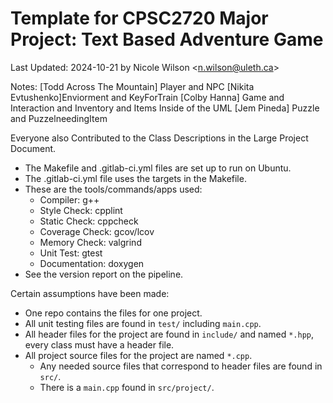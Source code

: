 # Template for CPSC2720 Major Project: Text Based Adventure Game
Last Updated: 2024-10-21 by Nicole Wilson &lt;n.wilson@uleth.ca&gt;

Notes:
[Todd Across The Mountain] Player and NPC
[Nikita Evtushenko]Enviorment and KeyForTrain
[Colby Hanna] Game and Interaction and Inventory and Items Inside of the UML
[Jem Pineda] Puzzle and PuzzelneedingItem

Everyone also Contributed to the Class Descriptions in the Large Project Document.

* The Makefile and .gitlab-ci.yml files are set up to run on Ubuntu.
* The .gitlab-ci.yml file uses the targets in the Makefile.
* These are the tools/commands/apps used:
  * Compiler: g++
  * Style Check: cpplint
  * Static Check: cppcheck
  * Coverage Check: gcov/lcov
  * Memory Check: valgrind
  * Unit Test: gtest 
  * Documentation: doxygen
* See the version report on the pipeline.

Certain assumptions have been made:
* One repo contains the files for one project.
* All unit testing files are found in <code>test/</code> including <code>main.cpp</code>.
* All header files for the project are found in <code>include/</code> and named <code>*.hpp</code>, every class must have a header file.
* All project source files for the project are named <code>*.cpp</code>.
  * Any needed source files that correspond to header files are found in <code>src/</code>.
  * There is a <code>main.cpp</code> found in <code>src/project/</code>.
